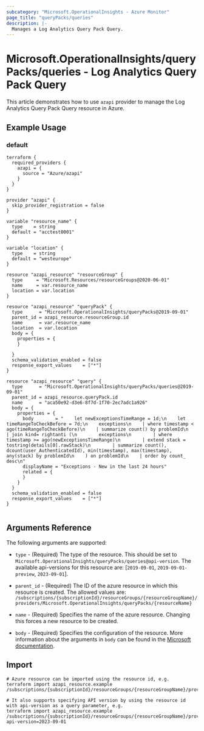 ```yaml
---
subcategory: "Microsoft.OperationalInsights - Azure Monitor"
page_title: "queryPacks/queries"
description: |-
  Manages a Log Analytics Query Pack Query.
---
```


# Microsoft.OperationalInsights/queryPacks/queries - Log Analytics Query Pack Query

This article demonstrates how to use `azapi` provider to manage the Log Analytics Query Pack Query resource in Azure.

## Example Usage

### default

```hcl
terraform {
  required_providers {
    azapi = {
      source = "Azure/azapi"
    }
  }
}

provider "azapi" {
  skip_provider_registration = false
}

variable "resource_name" {
  type    = string
  default = "acctest0001"
}

variable "location" {
  type    = string
  default = "westeurope"
}

resource "azapi_resource" "resourceGroup" {
  type     = "Microsoft.Resources/resourceGroups@2020-06-01"
  name     = var.resource_name
  location = var.location
}

resource "azapi_resource" "queryPack" {
  type      = "Microsoft.OperationalInsights/queryPacks@2019-09-01"
  parent_id = azapi_resource.resourceGroup.id
  name      = var.resource_name
  location  = var.location
  body = {
    properties = {
    }

  }
  schema_validation_enabled = false
  response_export_values    = ["*"]
}

resource "azapi_resource" "query" {
  type      = "Microsoft.OperationalInsights/queryPacks/queries@2019-09-01"
  parent_id = azapi_resource.queryPack.id
  name      = "aca50e92-d3e6-8f7d-1f70-2ec7adc1a926"
  body = {
    properties = {
      body        = "    let newExceptionsTimeRange = 1d;\n    let timeRangeToCheckBefore = 7d;\n    exceptions\n    | where timestamp < ago(timeRangeToCheckBefore)\n    | summarize count() by problemId\n    | join kind= rightanti (\n        exceptions\n        | where timestamp >= ago(newExceptionsTimeRange)\n        | extend stack = tostring(details[0].rawStack)\n        | summarize count(), dcount(user_AuthenticatedId), min(timestamp), max(timestamp), any(stack) by problemId\n    ) on problemId\n    | order by count_ desc\n"
      displayName = "Exceptions - New in the last 24 hours"
      related = {
      }
    }
  }
  schema_validation_enabled = false
  response_export_values    = ["*"]
}


```



## Arguments Reference

The following arguments are supported:

* `type` - (Required) The type of the resource. This should be set to `Microsoft.OperationalInsights/queryPacks/queries@api-version`. The available api-versions for this resource are: [`2019-09-01`, `2019-09-01-preview`, `2023-09-01`].

* `parent_id` - (Required) The ID of the azure resource in which this resource is created. The allowed values are:  
  `/subscriptions/{subscriptionId}/resourceGroups/{resourceGroupName}/providers/Microsoft.OperationalInsights/queryPacks/{resourceName}`

* `name` - (Required) Specifies the name of the azure resource. Changing this forces a new resource to be created.

* `body` - (Required) Specifies the configuration of the resource. More information about the arguments in `body` can be found in the [Microsoft documentation](https://learn.microsoft.com/en-us/azure/templates/Microsoft.OperationalInsights/queryPacks/queries?pivots=deployment-language-terraform).

## Import

 ```shell
 # Azure resource can be imported using the resource id, e.g.
 terraform import azapi_resource.example /subscriptions/{subscriptionId}/resourceGroups/{resourceGroupName}/providers/Microsoft.OperationalInsights/queryPacks/{resourceName}/queries/{resourceName}
 
 # It also supports specifying API version by using the resource id with api-version as a query parameter, e.g.
 terraform import azapi_resource.example /subscriptions/{subscriptionId}/resourceGroups/{resourceGroupName}/providers/Microsoft.OperationalInsights/queryPacks/{resourceName}/queries/{resourceName}?api-version=2023-09-01
 ```
